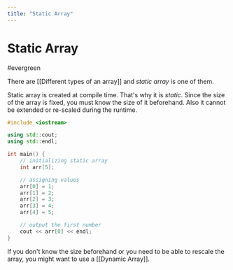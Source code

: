 ```yaml
---
title: "Static Array"
---
```


# Static Array
#evergreen

There are [[Different types of an array]] and _static array_ is one of them.

Static array is created at compile time. That's why it is _static_. Since the size of the array is fixed, you must know the size of it beforehand. Also it cannot be extended or re-scaled during the runtime.

```cpp
#include <iostream>

using std::cout;
using std::endl;

int main() {
	// initializing static array
	int arr[5];

	// assigning values
	arr[0] = 1;
	arr[1] = 2;
	arr[2] = 3;
	arr[3] = 4;
	arr[4] = 5;

	// output the first number
	cout << arr[0] << endl;
}
```

If you don't know the size beforehand or you need to be able to rescale the array, you might want to use a [[Dynamic Array]].